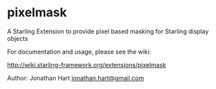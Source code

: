 pixelmask
=========

A Starling Extension to provide pixel based masking for Starling display objects

For documentation and usage, please see the wiki:

http://wiki.starling-framework.org/extensions/pixelmask

Author:
Jonathan Hart
jonathan.hart@gmail.com